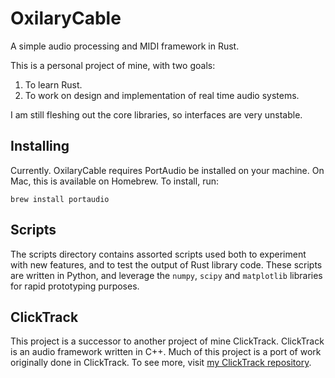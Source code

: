 OxilaryCable
=============

A simple audio processing and MIDI framework in Rust.

This is a personal project of mine, with two goals:
 1. To learn Rust.
 2. To work on design and implementation of real time audio systems.

I am still fleshing out the core libraries, so interfaces are very unstable.

Installing
----------

Currently. OxilaryCable requires PortAudio be installed on your machine. On Mac,
this is available on Homebrew. To install, run:

    brew install portaudio

Scripts
-------

The scripts directory contains assorted scripts used both to experiment with new
features, and to test the output of Rust library code. These scripts are written
in Python, and leverage the `numpy`, `scipy` and `matplotlib` libraries for
rapid prototyping purposes.

ClickTrack
----------

This project is a successor to another project of mine ClickTrack. ClickTrack is
an audio framework written in C++. Much of this project is a port of work
originally done in ClickTrack. To see more, visit 
[my ClickTrack repository](https://github.com/thenyeguy/ClickTrack).
